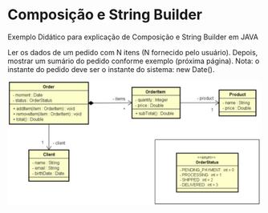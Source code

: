 # Composição e String Builder

Exemplo Didático para explicação de Composição e String Builder em JAVA

Ler os dados de um pedido com N itens (N fornecido pelo usuário). Depois, mostrar um sumário do pedido conforme exemplo (próxima página). Nota: o instante do pedido deve ser o instante do sistema: new Date().

<img src="composicao.PNG">
